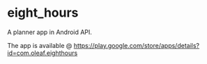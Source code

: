 # eight_hours
A planner app in Android API.

The app is available @ https://play.google.com/store/apps/details?id=com.oleaf.eighthours
